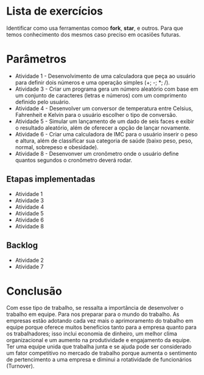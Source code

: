 # Lista de exercícios
Identificar como usa ferramentas comoo __fork__, __star__, e outros. Para que temos conhecimento dos mesmos caso preciso em ocasiôes futuras.

# Parâmetros
- Atividade 1 - Desenvolvimento de uma calculadora que peça ao usuário para definir dois números e uma operação simples (+; -; *; /).
- Atividade 3 - Criar um programa gera um número aleatório com base em um conjunto de caracteres (letras e números) com um comprimento definido pelo usuário.
- Atividade 4 - Desenvolver um conversor de temperatura entre Celsius, Fahrenheit e Kelvin para o usuário escolher o tipo de conversão.
- Atividade 5 - Simular um lançamento de um dado de seis faces e exibir o resultado aleatório, além de oferecer a opção de lançar novamente.
- Atividade 6 - Criar uma calculadora de IMC para o usuário inserir o peso e altura, além de classificar sua categoria de saúde (baixo peso, peso, normal, sobrepeso e obesidade).
- Atividade 8 - Desenvonver um cronômetro onde o usuário define quantos segundos o cronômetro deverá rodar.

## Etapas implementadas
- Atividade 1
- Atividade 3
- Atividade 4
- Atividade 5
- Atividade 6
- Atividade 8
## Backlog
- Atividade 2
- Atividade 7
 
# Conclusão
Com esse tipo de trabalho, se ressalta a importância de desenvolver o trabalho em equipe. Para nos preparar para o mundo do trabalho. As empresas estão adotando cada vez mais o aprimoramento do trabalho em equipe porque oferece muitos benefícios tanto para a empresa quanto para os trabalhadores; isso inclui economia de dinheiro, um melhor clima organizacional e um aumento na produtividade e engajamento da equipe. Ter uma equipe unida que trabalha junta e se ajuda pode ser considerado um fator competitivo no mercado de trabalho porque aumenta o sentimento de pertencimento a uma empresa e diminui a rotatividade de funcionários (Turnover).
